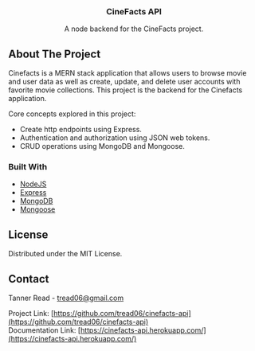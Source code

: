 <br />
<div align="center"> 

  <h3 align="center">CineFacts API</h3>

  <p align="center">
    A node backend for the CineFacts project.  
  </p>
</div>


<!-- ABOUT THE PROJECT -->
## About The Project

Cinefacts is a MERN stack application that allows users to browse movie and user data as well as create, update, and delete user accounts with favorite movie collections. This project is the backend for the Cinefacts application.

Core concepts explored in this project:
* Create http endpoints using Express.
* Authentication and authorization using JSON web tokens.
* CRUD operations using MongoDB and Mongoose.

### Built With

* [NodeJS](https://nodejs.org/en/)
* [Express](https://expressjs.com/)
* [MongoDB](https://www.mongodb.com/)
* [Mongoose](https://mongoosejs.com/)

<!-- LICENSE -->
## License

Distributed under the MIT License.

<!-- CONTACT -->
## Contact

Tanner Read - tread06@gmail.com

Project Link: [https://github.com/tread06/cinefacts-api](https://github.com/tread06/cinefacts-api)
<br />
Documentation Link: [https://cinefacts-api.herokuapp.com/](https://cinefacts-api.herokuapp.com/)

<!-- MARKDOWN LINKS & IMAGES -->
[product-screenshot]: images/screenshot.png
